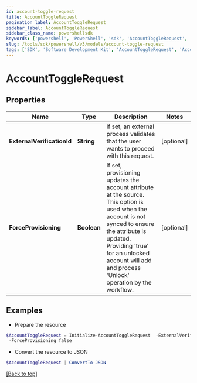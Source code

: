 ```yaml
---
id: account-toggle-request
title: AccountToggleRequest
pagination_label: AccountToggleRequest
sidebar_label: AccountToggleRequest
sidebar_class_name: powershellsdk
keywords: ['powershell', 'PowerShell', 'sdk', 'AccountToggleRequest', 'AccountToggleRequest'] 
slug: /tools/sdk/powershell/v3/models/account-toggle-request
tags: ['SDK', 'Software Development Kit', 'AccountToggleRequest', 'AccountToggleRequest']
---
```



# AccountToggleRequest

## Properties

Name | Type | Description | Notes
------------ | ------------- | ------------- | -------------
**ExternalVerificationId** | **String** | If set, an external process validates that the user wants to proceed with this request. | [optional] 
**ForceProvisioning** | **Boolean** | If set, provisioning updates the account attribute at the source.   This option is used when the account is not synced to ensure the attribute is updated. Providing 'true' for an unlocked account will add and process 'Unlock' operation by the workflow. | [optional] 

## Examples

- Prepare the resource
```powershell
$AccountToggleRequest = Initialize-AccountToggleRequest  -ExternalVerificationId 3f9180835d2e5168015d32f890ca1581 `
 -ForceProvisioning false
```

- Convert the resource to JSON
```powershell
$AccountToggleRequest | ConvertTo-JSON
```


[[Back to top]](#) 

